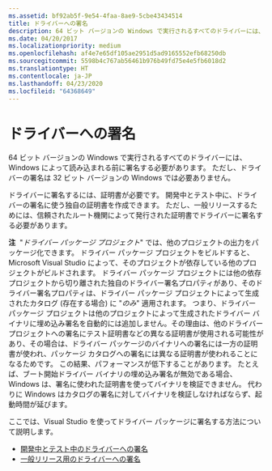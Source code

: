 ```yaml
---
ms.assetid: bf92ab5f-9e54-4faa-8ae9-5cbe43434514
title: ドライバーへの署名
description: 64 ビット バージョンの Windows で実行されるすべてのドライバーには、Windows によって読み込まれる前に署名する必要があります。 ただし、ドライバーの署名は 32 ビット バージョンの Windows では必要ありません。Visual Studio がドライバー パッケージに署名します。
ms.date: 04/20/2017
ms.localizationpriority: medium
ms.openlocfilehash: af4e7e65df105ae2951d5ad9165552efb68250db
ms.sourcegitcommit: 5598b4c767ab56461b976b49fd75e4e5fb6018d2
ms.translationtype: HT
ms.contentlocale: ja-JP
ms.lasthandoff: 04/23/2020
ms.locfileid: "64368649"
---
```

# <a name="signing-a-driver"></a>ドライバーへの署名

64 ビット バージョンの Windows で実行されるすべてのドライバーには、Windows によって読み込まれる前に署名する必要があります。 ただし、ドライバーの署名は 32 ビット バージョンの Windows では必要ありません。

ドライバーに署名するには、証明書が必要です。 開発中とテスト中に、ドライバーの署名に使う独自の証明書を作成できます。 ただし、一般リリースするためには、信頼されたルート機関によって発行された証明書でドライバーに署名する必要があります。

**注**  "*ドライバー パッケージ プロジェクト*" では、他のプロジェクトの出力をパッケージ化できます。 ドライバー パッケージ プロジェクトをビルドすると、Microsoft Visual Studio によって、そのプロジェクトが依存している他のプロジェクトがビルドされます。 ドライバー パッケージ プロジェクトには他の依存プロジェクトから切り離された独自のドライバー署名プロパティがあり、そのドライバー署名プロパティは、ドライバー パッケージ プロジェクトによって生成されたカタログ (存在する場合) に "*のみ*" 適用されます。 つまり、ドライバー パッケージ プロジェクトは他のプロジェクトによって生成されたドライバー バイナリに埋め込み署名を自動的には追加しません。その理由は、他のドライバー プロジェクトへの署名にテスト証明書などの異なる証明書が使用される可能性があり、その場合は、ドライバー パッケージのバイナリへの署名には一方の証明書が使われ、パッケージ カタログへの署名には異なる証明書が使われることになるためです。 この結果、パフォーマンスが低下することがあります。 たとえば、ブート開始ドライバー バイナリの埋め込み署名が無効である場合、Windows は、署名に使われた証明書を使ってバイナリを検証できません。 代わりに Windows はカタログの署名に対してバイナリを検証しなければならず、起動時間が延びます。

 

ここでは、Visual Studio を使ってドライバー パッケージに署名する方法について説明します。

-   [開発中とテスト中のドライバーへの署名](signing-a-driver-during-development-and-testing.md)
-   [一般リリース用のドライバーへの署名](signing-a-driver-for-public-release.md)

 

 





